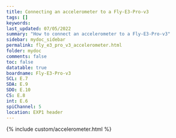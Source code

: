 ```yaml
---
title: Connecting an accelerometer to a Fly-E3-Pro-v3
tags: []
keywords: 
last_updated: 07/05/2022
summary: "How to connect an accelerometer to a Fly-E3-Pro-v3"
sidebar: mydoc_sidebar
permalink: fly_e3_pro_v3_accelerometer.html
folder: mydoc
comments: false
toc: false
datatable: true
boardname: Fly-E3-Pro-v3
SCL: E.7
SDA: E.9
SDO: E.10
CS: E.8
int: E.6
spiChannel: 5
location: EXP1 header
---
```


{% include custom/accelerometer.html %}
